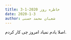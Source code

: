 ```yaml
---
title: خاطره روز 2020-1-3
date: 2020-1-3
author: شعبان محمد حسنی
---
```


اصلا یادم نمیاد امروز چی کار کردم.